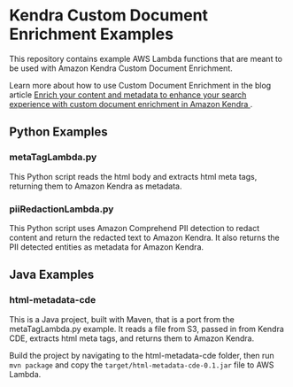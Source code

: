# Kendra Custom Document Enrichment Examples

This repository contains example AWS Lambda functions that are meant to be used with Amazon Kendra Custom Document Enrichment.

Learn more about how to use Custom Document Enrichment in the blog article
[Enrich your content and metadata to enhance your search experience with custom document enrichment in Amazon Kendra
](https://aws.amazon.com/blogs/machine-learning/enrich-your-content-and-metadata-to-enhance-your-search-experience-with-custom-document-enrichment-in-amazon-kendra/).

## Python Examples

### metaTagLambda.py

This Python script reads the html body and extracts html meta tags, returning them to Amazon Kendra as metadata.

### piiRedactionLambda.py

This Python script uses Amazon Comprehend PII detection to redact content and return the redacted text to Amazon Kendra. It also returns the PII detected entities as metadata for Amazon Kendra.


## Java Examples

### html-metadata-cde

This is a Java project, built with Maven, that is a port from the metaTagLambda.py example.  It reads a file from S3, passed in from Kendra CDE, extracts html meta tags, and returns them to Amazon Kendra. 

Build the project by navigating to the html-metadata-cde folder, then run `mvn package` and copy the `target/html-metadata-cde-0.1.jar` file to AWS Lambda.